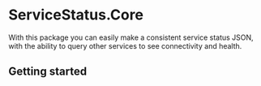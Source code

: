 # ServiceStatus.Core

With this package you can easily make a consistent service status JSON, with the ability to query other services to see connectivity and health.

## Getting started

